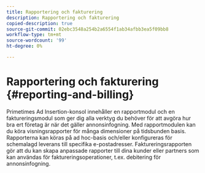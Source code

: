 ```yaml
---
title: Rapportering och fakturering
description: Rapportering och fakturering
copied-description: true
source-git-commit: 02ebc3548a254b2a6554f1ab34afbb3ea5f09bb8
workflow-type: tm+mt
source-wordcount: '99'
ht-degree: 0%

---
```


# Rapportering och fakturering {#reporting-and-billing}

Primetimes Ad Insertion-konsol innehåller en rapportmodul och en faktureringsmodul som ger dig alla verktyg du behöver för att avgöra hur bra ert företag är när det gäller annonsinfogning. Med rapportmodulen kan du köra visningsrapporter för många dimensioner på tidsbunden basis. Rapporterna kan köras på ad hoc-basis och/eller konfigureras för schemalagd leverans till specifika e-postadresser. Faktureringsrapporten gör att du kan skapa anpassade rapporter till dina kunder eller partners som kan användas för faktureringsoperationer, t.ex. debitering för annonsinfogning.
